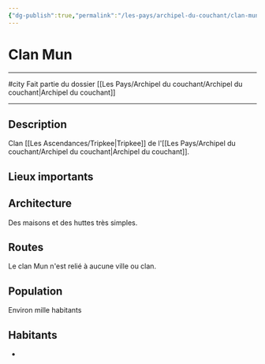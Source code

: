 ```yaml
---
{"dg-publish":true,"permalink":"/les-pays/archipel-du-couchant/clan-mun/"}
---
```


# Clan Mun
---
#city 
Fait partie du dossier [[Les Pays/Archipel du couchant/Archipel du couchant\|Archipel du couchant]]

-------
## Description
Clan [[Les Ascendances/Tripkee\|Tripkee]] de l'[[Les Pays/Archipel du couchant/Archipel du couchant\|Archipel du couchant]].
## Lieux importants

## Architecture
Des maisons et des huttes très simples.
## Routes
Le clan Mun n'est relié à aucune ville ou clan.
## Population
Environ mille habitants
## Habitants
- 
